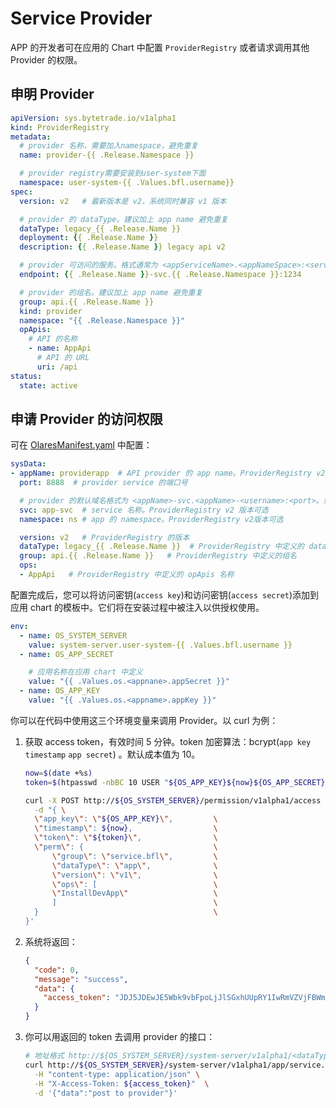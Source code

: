 # Service Provider

APP 的开发者可在应用的 Chart 中配置 `ProviderRegistry` 或者请求调用其他 Provider 的权限。

## 申明 Provider

```yaml
apiVersion: sys.bytetrade.io/v1alpha1
kind: ProviderRegistry
metadata:
  # provider 名称，需要加入namespace，避免重复
  name: provider-{{ .Release.Namespace }}

  # provider registry需要安装到user-system下面
  namespace: user-system-{{ .Values.bfl.username}}
spec:
  version: v2   # 最新版本是 v2，系统同时兼容 v1 版本

  # provider 的 dataType。建议加上 app name 避免重复
  dataType: legacy_{{ .Release.Name }}
  deployment: {{ .Release.Name }}
  description: {{ .Release.Name }} legacy api v2

  # provider 可访问的服务。格式通常为 <appServiceName>.<appNameSpace>:<servicePort>
  endpoint: {{ .Release.Name }}-svc.{{ .Release.Namespace }}:1234

  # provider 的组名。建议加上 app name 避免重复
  group: api.{{ .Release.Name }}
  kind: provider
  namespace: "{{ .Release.Namespace }}"
  opApis:
    # API 的名称
    - name: AppApi
      # API 的 URL
      uri: /api  
status:
  state: active
```

## 申请 Provider 的访问权限

可在 [OlaresManifest.yaml](../package/manifest.md#sysdata) 中配置：

```Yaml
sysData:
- appName: providerapp  # API provider 的 app name。ProviderRegistry v2 版本必填 
  port: 8888  # provider service 的端口号

  # provider 的默认域名格式为 <appName>-svc.<appName>-<username>:<port>。如果 service name 和 app namespace 不是默认格式，可以在以下字段中指定 
  svc: app-svc  # service 名称。ProviderRegistry v2 版本可选
  namespace: ns # app 的 namespace。ProviderRegistry v2版本可选

  version: v2   # ProviderRegistry 的版本
  dataType: legacy_{{ .Release.Name }}  # ProviderRegistry 中定义的 dataType
  group: api.{{ .Release.Name }}   # ProviderRegistry 中定义的组名
  ops:
  - AppApi   # ProviderRegistry 中定义的 opApis 名称
```

配置完成后，您可以将访问密钥(`access key`)和访问密钥(`access secret`)添加到应用 chart 的模板中。它们将在安装过程中被注入以供授权使用。

```yaml
env:
  - name: OS_SYSTEM_SERVER
    value: system-server.user-system-{{ .Values.bfl.username }}
  - name: OS_APP_SECRET

    # 应用名称在应用 chart 中定义
    value: "{{ .Values.os.<appnane>.appSecret }}"
  - name: OS_APP_KEY
    value: "{{ .Values.os.<appname>.appKey }}"
```

你可以在代码中使用这三个环境变量来调用 Provider。以 curl 为例：

1. 获取 access token，有效时间 5 分钟。token 加密算法：bcrypt(`app key` `timestamp` `app secret`) 。默认成本值为 10。

    ```sh
    now=$(date +%s)
    token=$(htpasswd -nbBC 10 USER "${OS_APP_KEY}${now}${OS_APP_SECRET}"|awk -F":" '{print $2}')
    
    curl -X POST http://${OS_SYSTEM_SERVER}/permission/v1alpha1/access -H "content-type: application/json" \
      -d "{ \
      \"app_key\": \"${OS_APP_KEY}\",         \
      \"timestamp\": ${now},                  \
      \"token\": \"${token}\",                \
      \"perm\": {                             \
          \"group\": \"service.bfl\",         \
          \"dataType\": \"app\",              \
          \"version\": \"v1\",                \
          \"ops\": [                          \
          \"InstallDevApp\"                   \
          ]                                   \
      }                                       \
    }'
    ```

2. 系统将返回：
    ```json
    {
      "code": 0,
      "message": "success",
      "data": {
        "access_token": "JDJ5JDEwJE5Wbk9vbFpoLjJlSGxhUUpRY1IwRmVZVjFBWmUxUi5LOXNuQWJmVjRnN29xNWVVaFhPWmV5"
      }
    }
    ```

3. 你可以用返回的 token 去调用 provider 的接口：

    ```sh
    # 地址格式 http://${OS_SYSTEM_SERVER}/system-server/v1alpha1/<dataType>/<group>/<version>/<op>
    curl http://${OS_SYSTEM_SERVER}/system-server/v1alpha1/app/service.bfl/v1/InstallDevApp \
      -H "content-type: application/json" \
      -H "X-Access-Token: ${access_token}"  \
      -d '{"data":"post to provider"}'
    ```
